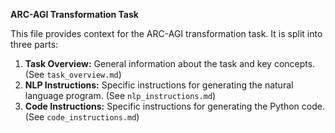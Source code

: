 **ARC-AGI Transformation Task**

This file provides context for the ARC-AGI transformation task. It is split into three parts:

1. **Task Overview:** General information about the task and key concepts. (See `task_overview.md`)
2. **NLP Instructions:** Specific instructions for generating the natural language program. (See `nlp_instructions.md`)
3. **Code Instructions:** Specific instructions for generating the Python code. (See `code_instructions.md`)